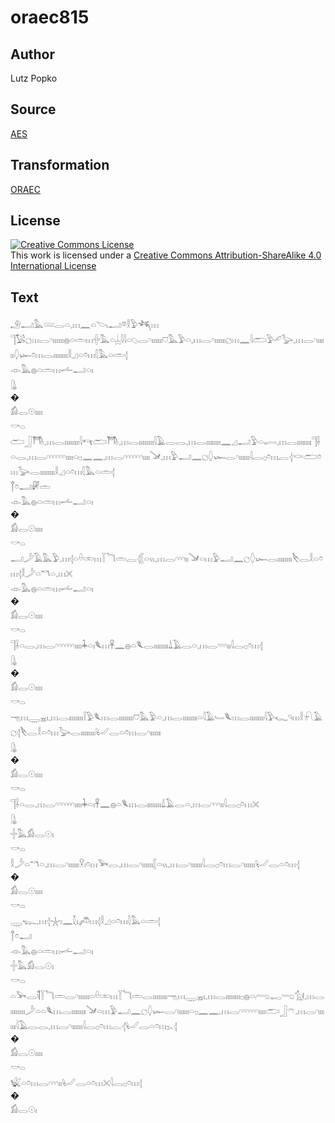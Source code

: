 # oraec815

## Author

Lutz Popko

## Source

[AES](https://github.com/simondschweitzer/aes)

## Transformation

[ORAEC](https://oraec.github.io/)

## License

<a rel="license" href="http://creativecommons.org/licenses/by-sa/4.0/"><img alt="Creative Commons License" style="border-width:0" src="https://i.creativecommons.org/l/by-sa/4.0/88x31.png" /></a><br />This work is licensed under a <a rel="license" href="http://creativecommons.org/licenses/by-sa/4.0/">Creative Commons Attribution-ShareAlike 4.0 International License</a>

## Text

𓄂𓂝𓅓𓄲𓂋𓏏𓈒𓏥𓈖𓏏𓌪𓂝𓎼𓎛𓅱𓆈𓏥<br>
𓊹𓅄𓐎𓏥𓂋𓎆𓏤𓏤𓏤𓏤𓏤𓏤𓐍𓏏𓏛𓏥𓏶𓅓𓏏𓐣𓇋𓇋𓏏𓆇𓂋𓎆𓏤𓏤𓏤𓏤𓏤𓏤𓈞𓅓𓅱𓏏𓈒𓏥𓂋𓎆𓏤𓏤𓏤𓏤𓏤𓏤𓐎𓏥𓈖𓇋𓂧𓅱𓄔𓅬𓈒𓏥𓂋𓎆𓏤𓏤𓏤𓏤𓏤𓏤𓆭𓆱𓏌𓏥𓂋𓏤𓏤𓏤𓏤𓏤𓏤𓏤𓏤𓎛𓈎𓏏𓏌𓏥𓇛𓅓𓏏𓏛𓂆<br>
𓁹𓅓𓐍𓏏𓏛𓏥𓌡𓂝𓏏𓏤<br>
𓊮<br>
�<br>
𓀁𓂋𓇳𓏤𓏤𓏤𓏤<br>
𓎡𓏏<br>
𓂧𓃀𓇭𓈒𓏥𓂋𓏤𓏤𓏤𓏤𓏤𓏤𓏤𓏤𓇋𓄞𓂧𓇭𓈒𓏥𓂋𓏤𓏤𓏤𓏤𓏤𓏤𓏤𓏤𓇋𓄿𓂋𓂋𓈒𓏥𓂋𓏤𓏤𓏤𓏤𓏤𓏤𓏤𓏤𓈖𓈎𓂝𓅱𓏏𓂷𓈒𓏥𓂋𓏤𓏤𓏤𓏤𓏤𓏤𓏤𓏤𓊹𓌢𓏏𓂋𓈒𓏥𓂋𓎆𓎆𓎆𓎆𓎆𓎆𓏤𓏤𓏤𓏤𓏏𓊪𓈖𓈖𓈒𓏥𓂋𓎆𓎆𓎆𓎆𓎆𓎆𓏤𓏤𓏤𓏤𓍁𓈒𓏥𓅱𓂝𓈖𓐎𓆭𓆱𓂋𓎆𓏤𓏤𓏤𓏤𓏤𓏤𓇋𓂋𓊪𓏌𓏥𓐛𓂆𓎙𓂧𓏌𓏥𓅬𓂋𓏤𓏤𓏤𓏤𓏤𓏤𓏤𓏤𓎛𓈎𓏏𓏌𓏥𓇛𓅓𓏏𓏛𓂆<br>
𓐩𓏌𓂝𓏞𓏛<br>
𓁹𓅓𓐍𓏏𓏛𓏥𓌡𓂝𓏏𓏤<br>
�<br>
𓀁𓂋𓇳𓏤𓏤𓏤𓏤<br>
𓎡𓏏<br>
𓂝𓌳𓄿𓅓𓅱𓈒𓏥𓂆𓏏𓏐𓏒𓏥𓇅𓆓𓏛𓐛𓂆𓐮𓏏𓏭𓈒𓏥𓂋𓎆𓎆𓎆𓏤𓏤𓍁𓏏𓏥𓅱𓂝𓈖𓐎𓆭𓆱𓂋𓏤𓏤𓏤𓏤𓏤𓏤𓏤𓏤𓌸𓂋𓎛𓏏𓏌𓏥𓂆𓎛𓌳𓏏𓎔𓏏𓈒𓏥𓏴<br>
𓁹𓅓𓐍𓏏𓏛𓏥𓌡𓂝𓏏𓏤<br>
�<br>
𓀁𓂋𓇳𓏤𓏤𓏤𓏤<br>
𓎡𓏏<br>
𓊹𓌢𓏏𓂋𓈒𓏥𓂋𓎆𓎆𓎆𓎆𓎆𓎆𓏤𓏤𓏤𓏤𓇓𓏏𓏤𓆰𓏥𓋹𓈖𓐍𓏏𓆰𓂋𓏤𓏤𓏤𓏤𓏤𓏤𓏤𓏤𓍑𓄿𓂋𓏏𓈒𓏥𓂋𓎆𓎆𓎆𓏤𓏤𓇋𓂋𓊪𓏌𓏥𓂆<br>
𓊮<br>
�<br>
𓀁𓂋𓇳𓏤𓏤𓏤𓏤<br>
𓎡𓏏<br>
𓁸𓏥𓇾𓈇𓏤𓈒𓏥𓂋𓏤𓏤𓏤𓏤𓏤𓏤𓏤𓏤𓌉𓅱𓆰𓏥𓂋𓏤𓏤𓏤𓏤𓏤𓏤𓏤𓏤𓈞𓅓𓅱𓏏𓈒𓏥𓂋𓏤𓏤𓏤𓏤𓏤𓏤𓏤𓏤𓏏𓇋𓄿𓄑𓆰𓏥𓂋𓏤𓏤𓏤𓏤𓏤𓏤𓏤𓏤𓇋𓅱𓆑𓄹𓏥𓎛𓍯𓄿𓐎𓂆𓌸𓂋𓎛𓏏𓏌𓏥𓅬𓂋𓏤𓏤𓏤𓏤𓏤𓏤𓏤𓏤𓂦𓂋𓏏𓏌𓏥𓂋𓎆𓏤𓏤𓏤𓏤𓏤𓏤<br>
𓊮<br>
�<br>
𓀁𓂋𓇳𓏤𓏤𓏤𓏤<br>
𓎡𓏏<br>
𓊹𓌢𓏏𓂋𓈒𓏥𓂋𓎆𓎆𓎆𓎆𓎆𓎆𓏤𓏤𓏤𓏤𓇓𓏏𓏤𓋹𓈖𓐍𓏏𓆰𓏥𓂋𓏤𓏤𓏤𓏤𓏤𓏤𓏤𓏤𓍑𓄿𓂋𓏏𓈒𓏥𓂋𓎆𓎆𓎆𓏤𓏤𓇋𓂋𓊪𓏌𓏥𓏴<br>
𓊮<br>
𓏶𓅓𓀁𓂋𓇳𓏤<br>
𓎡𓏏<br>
𓎛𓌳𓏏𓎔𓏏𓈒𓏥𓂋𓎆𓏤𓏤𓏤𓏤𓏤𓏤𓎃𓏤𓏌𓏥𓅨𓂋𓈒𓏥𓂋𓎆𓏤𓏤𓏤𓏤𓏤𓏤𓐮𓏏𓏭𓈒𓏥𓂋𓎆𓏤𓏤𓏤𓏤𓏤𓏤𓇋𓂋𓊪𓏌𓏥𓂋𓎆𓏤𓏤𓏤𓏤𓏤𓏤𓂦𓂋𓏏𓏌𓏥𓂆<br>
�<br>
𓀁𓂋𓇳𓏤𓏤𓏤𓏤<br>
𓎡𓏏<br>
𓇾𓆊𓈒𓏥𓂆𓇼𓏤𓈖𓇜𓏤𓌾𓏥𓂆𓎛𓈎𓏏𓏌𓏥𓇛𓅓𓏏𓏛𓂆<br>
𓐩𓏌𓂝<br>
𓁹𓅓𓐍𓏏𓏛𓏥𓌡𓂝𓏏𓏤<br>
𓏶𓅓𓀁𓂋𓇳𓏤<br>
𓎡𓏏<br>
𓏏𓅨𓂋𓌟𓇅𓆓𓏛𓂋𓎆𓏤𓏤𓏤𓏤𓏤𓏤𓏏𓏐𓏒𓏥𓇅𓆓𓏛𓂋𓏤𓏤𓏤𓏤𓏤𓏤𓏤𓏤𓁸𓏥𓇾𓈇𓏤𓈒𓏥𓂋𓏤𓏤𓏤𓏤𓏤𓏤𓏤𓏤𓊪𓐍𓏏𓂺𓉻𓂸𓃩𓈒𓏥𓂋𓏤𓏤𓏤𓏤𓏤𓏤𓏤𓏤𓌳𓏏𓏏𓆰𓏥𓂋𓏤𓏤𓏤𓏤𓏤𓏤𓏤𓏤𓍁𓏏𓏥𓅱𓂝𓈖𓐎𓆭𓆱𓂋𓎆𓏤𓏤𓏤𓏤𓏤𓏤𓏏𓊪𓈖𓈖𓈒𓏥𓂋𓎆𓎆𓎆𓎆𓎆𓎆𓏤𓏤𓏤𓏤𓂧𓃀𓍼𓈒𓏥𓂋𓎆𓏤𓏤𓏤𓏤𓏤𓏤𓇋𓄿𓂋𓂋𓈒𓏥𓂋𓎆𓏤𓏤𓏤𓏤𓏤𓏤𓇋𓂋𓊪𓏌𓏥𓐛𓂆𓂦𓂋𓏏𓏌𓏥𓂄𓂆<br>
�<br>
𓀁𓂋𓇳𓏤𓏤𓏤𓏤<br>
𓎡𓏏<br>
𓆤𓏏𓏌𓏥𓂋𓎆𓎆𓎆𓏤𓏤𓂦𓂋𓏏𓏌𓏥𓏴𓇋𓂋𓊪𓏌𓏥𓂆<br>
�<br>
𓀁𓂋𓇳𓏤<br>
